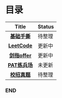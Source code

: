 # 目录

| Title | Status |
| :-------------: | ------------- |
| __[基础手撕](https://github.com/anliux/PracticePool/tree/master/base)__ | 待整理 |
| __[LeetCode](https://github.com/anliux/PracticePool/tree/master/LeetCode)__ | 更新中 |
| __[剑指offer](https://github.com/anliux/PracticePool/tree/master/jzoffer)__ | 更新中 |
| __[PAT练兵场](https://github.com/anliux/PracticePool/tree/master/PAT)__ | 未更新 |
| __[校招真题](https://github.com/anliux/PracticePool/tree/master/campus)__ | 待整理 |



### END
